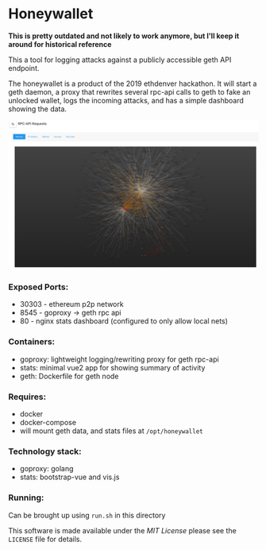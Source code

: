 # Honeywallet

**This is pretty outdated and not likely to work anymore, but I'll keep it around for historical reference**

This a tool for logging attacks against a
publicly accessible geth API endpoint. 

The honeywallet is a product of the 2019 ethdenver hackathon. It will 
start a geth daemon, a proxy that rewrites several rpc-api
calls to geth to fake an unlocked wallet, logs the incoming
attacks, and has a simple dashboard showing the data.


![screenshot](readme_files/honeywallet.png)


### Exposed Ports:
* 30303 - ethereum p2p network
* 8545 - goproxy -> geth rpc api
* 80 - nginx stats dashboard (configured to only allow local nets)

### Containers:
* goproxy: lightweight logging/rewriting proxy for geth rpc-api
* stats: minimal vue2 app for showing summary of activity
* geth: Dockerfile for geth node

### Requires:
* docker
* docker-compose
* will mount geth data, and stats files at `/opt/honeywallet`

### Technology stack:
* goproxy: golang
* stats: bootstrap-vue and vis.js

### Running:
Can be brought up using `run.sh` in this directory

This software is made available under the _MIT License_ please see
the `LICENSE` file for details.
